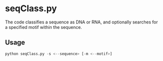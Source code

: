 # seqClass.py


The code classifies a sequence as DNA or RNA, and optionally searches for a specified motif within the sequence.

## Usage

```python
python seqClass.py -s <--sequence> [-m <--motif>]
```
